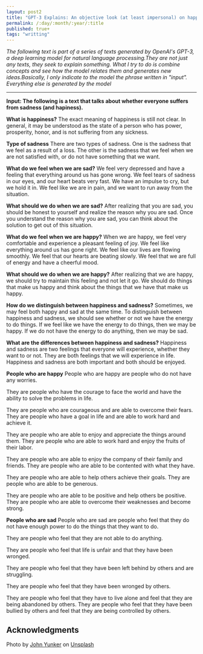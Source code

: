 ```yaml
---
layout: post2
title: "GPT-3 Explains: An objective look (at least impersonal) on happiness and sadness."
permalink: /:day/:month/:year/:title
published: true+
tags: "writting"
---
```

<style>
    img {
    width: 100%;
    height: auto;
    }
</style>

*The following text is part of a series of texts generated by OpenAI's GPT-3, a deep learning model for natural language processing.They are not just any texts, they seek to explain something. What I try to do is combine concepts and see how the model relates them and generates new ideas.Basically, I only indicate to the model the phrase written in "input". Everything else is generated by the model*

<hr>
<b>Input: The following is a text that talks about whether everyone suffers from sadness (and hapiness).</b>

<b>What is happiness?</b>
The exact meaning of happiness is still not clear. In general, it may be understood as the state of a person who has power, prosperity, honor, and is not suffering from any sickness.

<b>Type of sadness</b>
There are two types of sadness. One is the sadness that we feel as a result of a loss. The other is the sadness that we feel when we are not satisfied with, or do not have something that we want.

<b>What do we feel when we are sad?</b>
We feel very depressed and have a feeling that everything around us has gone wrong. We feel tears of sadness in our eyes, and our heart beats very fast. We have an impulse to cry, but we hold it in. We feel like we are in pain, and we want to run away from the situation.

<b>What should we do when we are sad?</b>
After realizing that you are sad, you should be honest to yourself and realize the reason why you are sad. Once you understand the reason why you are sad, you can think about the solution to get out of this situation.

<b>What do we feel when we are happy?</b>
When we are happy, we feel very comfortable and experience a pleasant feeling of joy. We feel like everything around us has gone right. We feel like our lives are flowing smoothly. We feel that our hearts are beating slowly. We feel that we are full of energy and have a cheerful mood.

<b>What should we do when we are happy?</b>
After realizing that we are happy, we should try to maintain this feeling and not let it go. We should do things that make us happy and think about the things that we have that make us happy.

<b>How do we distinguish between happiness and sadness?</b>
Sometimes, we may feel both happy and sad at the same time. To distinguish between happiness and sadness, we should see whether or not we have the energy to do things. If we feel like we have the energy to do things, then we may be happy. If we do not have the energy to do anything, then we may be sad.

<b>What are the differences between happiness and sadness?</b>
Happiness and sadness are two feelings that everyone will experience, whether they want to or not. They are both feelings that we will experience in life. Happiness and sadness are both important and both should be enjoyed.

<b>People who are happy</b>
People who are happy are people who do not have any worries. 

They are people who have the courage to face the world and have the ability to solve the problems in life.

They are people who are courageous and are able to overcome their fears. They are people who have a goal in life and are able to work hard and achieve it.

They are people who are able to enjoy and appreciate the things around them. They are people who are able to work hard and enjoy the fruits of their labor.

They are people who are able to enjoy the company of their family and friends. They are people who are able to be contented with what they have.

They are people who are able to help others achieve their goals. They are people who are able to be generous.

They are people who are able to be positive and help others be positive. They are people who are able to overcome their weaknesses and become strong.

<b>People who are sad</b>
People who are sad are people who feel that they do not have enough power to do the things that they want to do. 

They are people who feel that they are not able to do anything. 

They are people who feel that life is unfair and that they have been wronged.

They are people who feel that they have been left behind by others and are struggling. 

They are people who feel that they have been wronged by others.

They are people who feel that they have to live alone and feel that they are being abandoned by others. They are people who feel that they have been bullied by others and feel that they are being controlled by others.


## Acknowledgments

Photo by <a href="https://unsplash.com/@jyunker?utm_source=unsplash&utm_medium=referral&utm_content=creditCopyText">John Yunker</a> on <a href="https://unsplash.com/s/photos/hapiness-and-sadness?utm_source=unsplash&utm_medium=referral&utm_content=creditCopyText">Unsplash</a>
  




 








